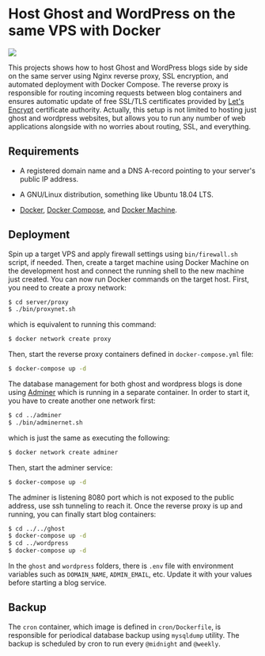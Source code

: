 # Host Ghost and WordPress on the same VPS with Docker

![](../assets/ghost_wordpress_docker.png?raw=true)

This projects shows how to host Ghost and WordPress blogs side by side on the same server using Nginx reverse proxy, SSL encryption, and automated deployment with Docker Compose. The reverse proxy is responsible for routing incoming requests between blog containers and ensures automatic update of free SSL/TLS certificates provided by [Let's Encrypt](https://letsencrypt.org/) certificate authority. Actually, this setup is not limited to hosting just ghost and wordpress websites, but allows you to run any number of web applications alongside with no worries about routing, SSL, and everything.

## Requirements

* A registered domain name and a DNS A-record pointing to your server's public IP address.

* A GNU/Linux distribution, something like Ubuntu 18.04 LTS.

* [Docker](https://docs.docker.com/install/linux/docker-ce/ubuntu/), [Docker Compose](https://docs.docker.com/compose/install/), and [Docker Machine](https://docs.docker.com/machine/install-machine/).

## Deployment

Spin up a target VPS and apply firewall settings using `bin/firewall.sh` script, if needed. Then, create a target machine using Docker Machine on the development host and connect the running shell to the new machine just created. You can now run Docker commands on the target host. First, you need to create a proxy network:
```bash
$ cd server/proxy
$ ./bin/proxynet.sh
```
which is equivalent to running this command:
```bash
$ docker network create proxy
```
Then, start the reverse proxy containers defined in `docker-compose.yml` file:
```bash
$ docker-compose up -d
```
The database management for both ghost and wordpress blogs is done using [Adminer](https://www.adminer.org/) which is running in a separate container. In order to start it, you have to create another one network first:
```bash
$ cd ../adminer
$ ./bin/adminernet.sh
```
which is just the same as executing the following:
```bash
$ docker network create adminer
```
Then, start the adminer service:
```bash
$ docker-compose up -d
```
The adminer is listening 8080 port which is not exposed to the public address, use ssh tunneling to reach it. Once the reverse proxy is up and running, you can finally start blog containers:
```bash
$ cd ../../ghost
$ docker-compose up -d
$ cd ../wordpress
$ docker-compose up -d
```
In the `ghost` and `wordpress` folders, there is `.env` file with environment variables such as `DOMAIN_NAME`, `ADMIN_EMAIL`, etc. Update it with your values before starting a blog service.

## Backup

The `cron` container, which image is defined in `cron/Dockerfile`, is responsible for periodical database backup using `mysqldump` utility. The backup is scheduled by cron to run every `@midnight` and `@weekly`.

